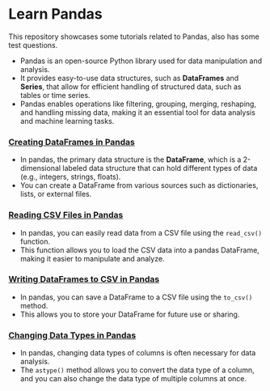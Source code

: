 # Learn Pandas
This repository showcases some tutorials related to Pandas, also has some test questions.


- Pandas is an open-source Python library used for data manipulation and analysis. 
- It provides easy-to-use data structures, such as **DataFrames** and **Series**, that allow for efficient handling of structured data, such as tables or time series.
- Pandas enables operations like filtering, grouping, merging, reshaping, and handling missing data, making it an essential tool for data analysis and machine learning tasks.

### [Creating DataFrames in Pandas](https://github.com/RahulRoy-rsp/Learn_Pandas/blob/main/creating_dataframes.md)

- In pandas, the primary data structure is the **DataFrame**, which is a 2-dimensional labeled data structure that can hold different types of data (e.g., integers, strings, floats). 
- You can create a DataFrame from various sources such as dictionaries, lists, or external files.


### [Reading CSV Files in Pandas](https://github.com/RahulRoy-rsp/Learn_Pandas/blob/main/reading_csv.md)

- In pandas, you can easily read data from a CSV file using the `read_csv()` function. 
- This function allows you to load the CSV data into a pandas DataFrame, making it easier to manipulate and analyze.

### [Writing DataFrames to CSV in Pandas](https://github.com/RahulRoy-rsp/Learn_Pandas/blob/main/reading_csv.md)

- In pandas, you can save a DataFrame to a CSV file using the `to_csv()` method. 
- This allows you to store your DataFrame for future use or sharing.

### [Changing Data Types in Pandas](https://github.com/RahulRoy-rsp/Learn_Pandas/blob/main/casting.md)

- In pandas, changing data types of columns is often necessary for data analysis. 
- The `astype()` method allows you to convert the data type of a column, and you can also change the data type of multiple columns at once.